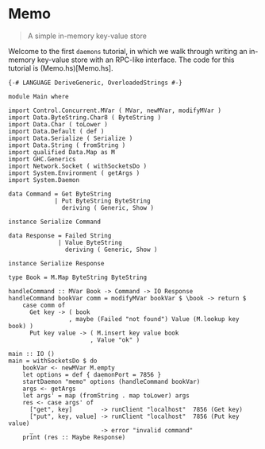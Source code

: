 Memo
====

> A simple in-memory key-value store

Welcome to the first `daemons` tutorial, in which we walk through
writing an in-memory key-value store with an RPC-like interface.  The
code for this tutorial is (Memo.hs)[Memo.hs].

    {-# LANGUAGE DeriveGeneric, OverloadedStrings #-}
    
    module Main where
    
    import Control.Concurrent.MVar ( MVar, newMVar, modifyMVar )
    import Data.ByteString.Char8 ( ByteString )
    import Data.Char ( toLower )
    import Data.Default ( def )
    import Data.Serialize ( Serialize )
    import Data.String ( fromString )
    import qualified Data.Map as M
    import GHC.Generics
    import Network.Socket ( withSocketsDo )
    import System.Environment ( getArgs )
    import System.Daemon
    
    data Command = Get ByteString
                 | Put ByteString ByteString
                   deriving ( Generic, Show )
    
    instance Serialize Command
    
    data Response = Failed String
                  | Value ByteString
                    deriving ( Generic, Show )
    
    instance Serialize Response
    
    type Book = M.Map ByteString ByteString
    
    handleCommand :: MVar Book -> Command -> IO Response
    handleCommand bookVar comm = modifyMVar bookVar $ \book -> return $
        case comm of
          Get key -> ( book
                     , maybe (Failed "not found") Value (M.lookup key book) )
          Put key value -> ( M.insert key value book
                           , Value "ok" )
    
    main :: IO ()
    main = withSocketsDo $ do
        bookVar <- newMVar M.empty
        let options = def { daemonPort = 7856 }
        startDaemon "memo" options (handleCommand bookVar)
        args <- getArgs
        let args' = map (fromString . map toLower) args
        res <- case args' of
          ["get", key]        -> runClient "localhost"  7856 (Get key)
          ["put", key, value] -> runClient "localhost"  7856 (Put key value)
          _                   -> error "invalid command"
        print (res :: Maybe Response)
